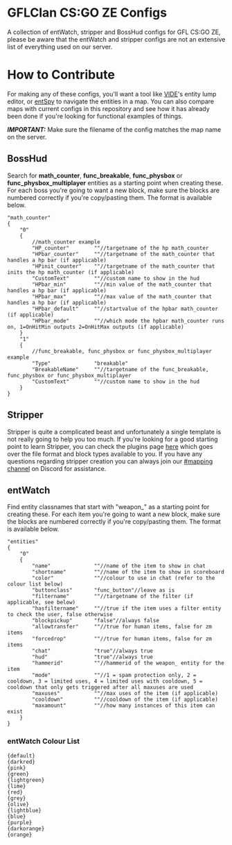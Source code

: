 # GFLClan CS:GO ZE Configs

A collection of entWatch, stripper and BossHud configs for GFL CS:GO ZE, please be aware that the entWatch and stripper configs are not an extensive list of everything used on our server.

# How to Contribute

For making any of these configs, you'll want a tool like [VIDE](http://www.riintouge.com/VIDE/)'s entity lump editor, or [entSpy](http://www.bagthorpe.org/bob/cofrdrbob/entspy.html) to navigate the entities in a map. You can also compare maps with current configs in this repository and see how it has already been done if you're looking for functional examples of things.

**_IMPORTANT:_** Make sure the filename of the config matches the map name on the server.

## BossHud

Search for **math_counter**, **func_breakable**, **func_physbox** or **func_physbox_multiplayer** entities as a starting point when creating these. For each boss you're going to want a new block, make sure the blocks are numbered correctly if you're copy/pasting them. The format is available below.

```
"math_counter"
{
	"0"
	{
		//math_counter example
		"HP_counter"		""//targetname of the hp math_counter
		"HPbar_counter"		""//targetname of the math_counter that handles a hp bar (if applicable)
		"HPinit_counter"	""//targetname of the math_counter that inits the hp math_counter (if applicable)
		"CustomText"		""//custom name to show in the hud
		"HPbar_min"			""//min value of the math_counter that handles a hp bar (if applicable)
		"HPbar_max"			""//max value of the math_counter that handles a hp bar (if applicable)
		"HPbar_default"		""//startvalue of the hpbar math_counter (if applicable)
		"HPbar_mode"		""//which mode the hpbar math_counter runs on, 1=OnHitMin outputs 2=OnHitMax outputs (if applicable)
	}
	"1"
	{
		//func_breakable, func_physbox or func_physbox_multiplayer example
		"Type"				"breakable"
		"BreakableName"		""//targetname of the func_breakable, func_physbox or func_physbox_multiplayer
		"CustomText"		""//custom name to show in the hud
	}
}
```

## Stripper

Stripper is quite a complicated beast and unfortunately a single template is not really going to help you too much. If you're looking for a good starting point to learn Stripper, you can check the plugins page [here](http://www.bailopan.net/stripper/) which goes over the file format and block types available to you. If you have any questions regarding stripper creation you can always join our [#mapping channel](https://discord.gg/zh2CVSM) on Discord for assistance.

## entWatch

Find entity classnames that start with "weapon_" as a starting point for creating these. For each item you're going to want a new block, make sure the blocks are numbered correctly if you're copy/pasting them. The format is available below.

```
"entities"
{
    "0"
    {
        "name"              ""//name of the item to show in chat
        "shortname"         ""//name of the item to show in scoreboard
        "color"             ""//colour to use in chat (refer to the colour list below)
        "buttonclass"       "func_button"//leave as is
        "filtername"        ""//targetname of the filter (if applicable, see below)
        "hasfiltername"     ""//true if the item uses a filter entity to check the user, false otherwise
        "blockpickup"       "false"//always false
        "allowtransfer"     ""//true for human items, false for zm items
        "forcedrop"         ""//true for human items, false for zm items
        "chat"              "true"//always true
        "hud"               "true"//always true
        "hammerid"          ""//hammerid of the weapon_ entity for the item
        "mode"              ""//1 = spam protection only, 2 = cooldown, 3 = limited uses, 4 = limited uses with cooldown, 5 = cooldown that only gets triggered after all maxuses are used
        "maxuses"           ""//max uses of the item (if applicable)
        "cooldown"          ""//cooldown of the item (if applicable)
        "maxamount"         ""//how many instances of this item can exist
    }
}
```

### entWatch Colour List

```
{default}
{darkred}
{pink}
{green}
{lightgreen}
{lime}
{red}
{grey}
{olive}
{lightblue}
{blue}
{purple}
{darkorange}
{orange}
```